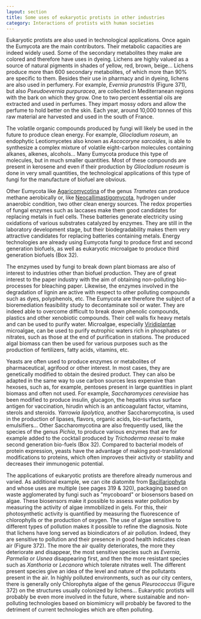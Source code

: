 ```yaml
---
layout: section
title: Some uses of eukaryotic protists in other industries
category: Interactions of protists with human societies
---
```

Eukaryotic protists are also used in technological applications. Once again the Eumycota are the main contributors. Their metabolic capacities are indeed widely used. Some of the secondary metabolites they make are colored and therefore have uses in dyeing. Lichens are highly valued as a source of natural pigments in shades of yellow, red, brown, beige... Lichens produce more than 600 secondary metabolites, of which more than 90% are specific to them. Besides their use in pharmacy and in dyeing, lichens are also used in perfumery. For example, _Evernia prunastris_ (Figure 371), but also _Pseudoevernia purpuracea_, are collected in Mediterranean regions with the bark on which they grow. One to two percent essential oils are extracted and used in perfumes. They impart mossy odors and allow the perfume to hold better on the skin. Each year, around 10,000 tonnes of this raw material are harvested and used in the south of France.

The volatile organic compounds produced by fungi will likely be used in the future to produce clean energy. For example, _Gliocladium roseum_, an endophytic Leotiomycetes also known as _Ascocoryne sarcoides_, is able to synthesize a complex mixture of volatile eight-carbon molecules containing alkanes, alkenes, alcohols... Many Eumycota produce this type of molecules, but in much smaller quantities. Most of these compounds are present in kerosene and even if their production by _Gliocladium roseum_ is done in very small quantities, the technological applications of this type of fungi for the manufacture of biofuel are obvious.

Other Eumycota like [Agaricomycotina]({{site.baseurl}}/book/Part2/phylogenetic_classification/sections/Basidiomycota.html#agaricomycotina) of the genus _Trametes_ can produce methane aerobically or, like [Neocallimastigomycota]({{site.baseurl}}/book/Part2/phylogenetic_classification/sections/Eumycota.html#neocallimastigomycota), hydrogen under anaerobic condition, two other clean energy sources. The redox properties of fungal enzymes such as laccases make them good candidates for replacing metals in fuel cells. These batteries generate electricity using oxidations of various substrates catalyzed by enzymes. They are still in the laboratory development stage, but their biodegradability makes them very attractive candidates for replacing batteries containing metals. Energy technologies are already using Eumycota fungi to produce first and second generation biofuels, as well as eukaryotic microalgae to produce third generation biofuels (Box 32).

The enzymes used by fungi to break down plant biomass are also of interest to industries other than biofuel production. They are of great interest to the paper industry with the aim of obtaining non-polluting bio-processes for bleaching paper. Likewise, the enzymes involved in the degradation of lignin are active with respect to other polluting compounds such as dyes, polyphenols, etc. The Eumycota are therefore the subject of a bioremediation feasibility study to decontaminate soil or water. They are indeed able to overcome difficult to break down phenolic compounds, plastics and other xenobiotic compounds. Their cell walls fix heavy metals and can be used to purify water. Microalgae, especially [Viridiplantae]({{site.baseurl}}/book/Part2/phylogenetic_classification/sections/Archaeplastida.htmlviridiplantae) microalgae, can be used to purify eutrophic waters rich in phosphates or nitrates, such as those at the end of purification in stations. The produced algal biomass can then be used for various purposes such as the production of fertilizers, fatty acids, vitamins, etc.

Yeasts are often used to produce enzymes or metabolites of pharmaceutical, agrifood or other interest. In most cases, they are genetically modified to obtain the desired product. They can also be adapted in the same way to use carbon sources less expensive than hexoses, such as, for example, pentoses present in large quantities in plant biomass and often not used. For example, _Saccharomyces cerevisiae_ has been modified to produce insulin, glucagon, the hepatitis virus surface antigen for vaccination, hirudin which is an anticoagulant factor, vitamins, sterols and steroids. _Yarrowia lipolytica_, another Saccharomycotina, is used in the production of lipases, flavors, organic acids, bio-surfactants, emulsifiers... Other Saccharomycotina are also frequently used, like the species of the genus _Pichia_, to produce various enzymes that are for example added to the cocktail produced by _Trichoderma reesei_ to make second generation bio-fuels (Box 32). Compared to bacterial models of protein expression, yeasts have the advantage of making post-translational modifications to proteins, which often improves their activity or stability and decreases their immunogenic potential.

The applications of eukaryotic protists are therefore already numerous and varied. As additional example, we can cite diatomite from [Bacillariophyta]({{site.baseurl}}/book/Part2/phylogenetic_classification/sections/Ochrophyta.html#bacillariophyta) and whose uses are multiple (see pages 319 & 320), packaging based on waste agglomerated by fungi such as "mycoboard" or biosensors based on algae. These biosensors make it possible to assess water pollution by measuring the activity of algae immobilized in gels. For this, their photosynthetic activity is quantified by measuring the fluorescence of chlorophylls or the production of oxygen. The use of algae sensitive to different types of pollution makes it possible to refine the diagnosis. Note that lichens have long served as bioindicators of air pollution. Indeed, they are sensitive to pollution and their presence in good health indicates clean air (Figure 372). The more the air quality deteriorates, the more they deteriorate and disappear, the most sensitive species such as _Evernia_, _Parmelia_ or _Usnea_ disappearing first, and then the more resistant species such as _Xanthoria_ or _Lecanora_ which tolerate nitrates well. The different present species give an idea of the level and nature of the pollutants present in the air. In highly polluted environments, such as our city centers, there is generally only Chlorophyta algae of the genus _Pleurococcus_ (Figure 372) on the structures usually colonized by lichens... Eukaryotic protists will probably be even more involved in the future, where sustainable and non-polluting technologies based on biomimicry will probably be favored to the detriment of current technologies which are often polluting.
